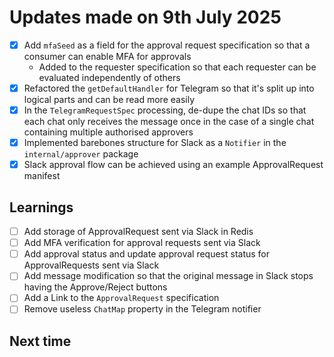 # Updates made on 9th July 2025

- [x] Add `mfaSeed` as a field for the approval request specification so that a consumer can enable MFA for approvals
  - Added to the requester specification so that each requester can be evaluated independently of others
- [x] Refactored the `getDefaultHandler` for Telegram so that it's split up into logical parts and can be read more easily
- [x] In the `TelegramRequestSpec` processing, de-dupe the chat IDs so that each chat only receives the message once in the case of a single chat containing multiple authorised approvers
- [x] Implemented barebones structure for Slack as a `Notifier` in the `internal/approver` package
- [x] Slack approval flow can be achieved using an example ApprovalRequest manifest

## Learnings

- [ ] Add storage of ApprovalRequest sent via Slack in Redis
- [ ] Add MFA verification for approval requests sent via Slack
- [ ] Add approval status and update approval request status for ApprovalRequests sent via Slack
- [ ] Add message modification so that the original message in Slack stops having the Approve/Reject buttons
- [ ] Add a Link to the `ApprovalRequest` specification
- [ ] Remove useless `ChatMap` property in the Telegram notifier

## Next time
